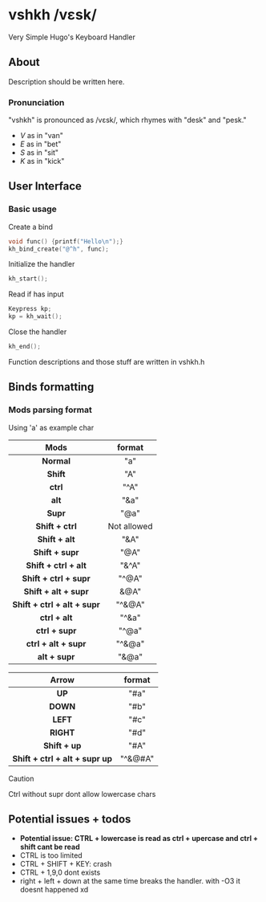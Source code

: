 # vshkh /vɛsk/

Very Simple Hugo's Keyboard Handler

## About

Description should be written here.

### Pronunciation
"vshkh" is pronounced as /vɛsk/, which rhymes with "desk" and "pesk."
- *V* as in "van"
- *E* as in "bet"
- *S* as in "sit"
- *K* as in "kick"

## User Interface

### Basic usage

Create a bind
```c
void func() {printf("Hello\n");}
kh_bind_create("@^h", func);
```

Initialize the handler
``` c
kh_start();
```
Read if has input
```c
Keypress kp;
kp = kh_wait();
```
Close the handler
```c
kh_end();
```

Function descriptions and those stuff are written in vshkh.h

## Binds formatting

### Mods parsing format

Using 'a' as example char

| Mods | format |
| :---: | :---: |
| **Normal** | "a" |
| **Shift** | "A" |
| **ctrl** | "^A" |
| **alt** | "&a" |
| **Supr** | "@a" |
| **Shift + ctrl** | Not allowed |
| **Shift + alt** | "&A" |
| **Shift + supr** | "@A" |
| **Shift + ctrl + alt** | "&^A" |
| **Shift + ctrl + supr** | "^@A" |
| **Shift + alt + supr** | &@A" |
| **Shift + ctrl + alt + supr** | "^&@A" |
| **ctrl + alt** | "^&a" |
| **ctrl + supr** | "^@a" |
| **ctrl + alt + supr** | "^&@a" |
| **alt + supr** | "&@a" |

| Arrow | format |
| :---: | :---: |
| **UP** | "#a" |
| **DOWN** | "#b" |
| **LEFT** | "#c" |
| **RIGHT** | "#d" |
| **Shift + up** | "#A" |
| **Shift + ctrl + alt + supr up** | "^&@#A" |

> [!CAUTION]
> Ctrl without supr dont allow lowercase chars

## Potential issues + todos

- **Potential issue: CTRL + lowercase is read as ctrl + upercase and ctrl + shift cant be read**
- CTRL is too limited
- CTRL + SHIFT + KEY: crash
- CTRL + 1,9,0 dont exists
- right + left + down at the same time breaks the handler. with -O3 it doesnt happened xd

